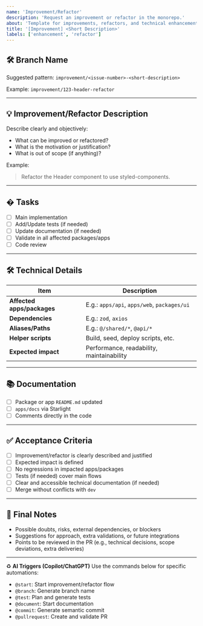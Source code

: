 ```yaml
---
name: 'Improvement/Refactor'
description: 'Request an improvement or refactor in the monorepo.'
about: 'Template for improvements, refactors, and technical enhancements.'
title: '[Improvement] <Short Description>'
labels: ['enhancement', 'refactor']
---
```


## 🛠️ Branch Name

Suggested pattern: `improvement/<issue-number>-<short-description>`

Example: `improvement/123-header-refactor`

---

## 💡 Improvement/Refactor Description

Describe clearly and objectively:

- What can be improved or refactored?
- What is the motivation or justification?
- What is out of scope (if anything)?

Example:

> Refactor the Header component to use styled-components.

---

## � Tasks

- [ ] Main implementation
- [ ] Add/Update tests (if needed)
- [ ] Update documentation (if needed)
- [ ] Validate in all affected packages/apps
- [ ] Code review

---

## 🛠️ Technical Details

| Item                       | Description                                 |
| -------------------------- | ------------------------------------------- |
| **Affected apps/packages** | E.g.: `apps/api`, `apps/web`, `packages/ui` |
| **Dependencies**           | E.g.: `zod`, `axios`                        |
| **Aliases/Paths**          | E.g.: `@/shared/*`, `@api/*`                |
| **Helper scripts**         | Build, seed, deploy scripts, etc.           |
| **Expected impact**        | Performance, readability, maintainability   |

---

## 📚 Documentation

- [ ] Package or app `README.md` updated
- [ ] `apps/docs` via Starlight
- [ ] Comments directly in the code

---

## ✅ Acceptance Criteria

- [ ] Improvement/refactor is clearly described and justified
- [ ] Expected impact is defined
- [ ] No regressions in impacted apps/packages
- [ ] Tests (if needed) cover main flows
- [ ] Clear and accessible technical documentation (if needed)
- [ ] Merge without conflicts with `dev`

---

## 📝 Final Notes

- Possible doubts, risks, external dependencies, or blockers
- Suggestions for approach, extra validations, or future integrations
- Points to be reviewed in the PR (e.g., technical decisions, scope deviations, extra deliveries)

---

♻️ **AI Triggers (Copilot/ChatGPT)**
Use the commands below for specific automations:

- `@start`: Start improvement/refactor flow
- `@branch`: Generate branch name
- `@test`: Plan and generate tests
- `@document`: Start documentation
- `@commit`: Generate semantic commit
- `@pullrequest`: Create and validate PR
